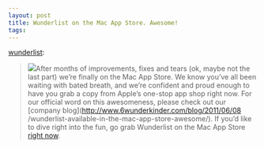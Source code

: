 ```yaml
---
layout: post
title: Wunderlist on the Mac App Store. Awesome!
tags: 
---
```

[wunderlist](http://blog.wunderlist.com/post/6322608034):

> ![](http://media.tumblr.com/tumblr_lmhcaeX1uu1qhuq8a.png)After months of
improvements, fixes and tears (ok, maybe not the last part) we’re finally on
the Mac App Store. We know you’ve all been waiting with bated breath, and
we’re confident and proud enough to have you grab a copy from Apple’s one-stop
app shop right now. For our official word on this awesomeness, please check
out our [company blog](http://www.6wunderkinder.com/blog/2011/06/08
/wunderlist-available-in-the-mac-app-store-awesome/). If you’d like to dive
right into the fun, go grab Wunderlist on the Mac App Store [right
now](http://itunes.apple.com/us/app/wunderlist/id410628904?mt=12).

